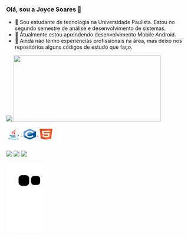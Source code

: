 ### Olá, sou a Joyce Soares 👋

- 🔭 Sou estudante de tecnologia na Universidade Paulista. Estou no segundo semestre de análise e desenvolvimento de sistemas.
- 🌱 Atualmente estou aprendendo desenvolvimento Mobile Android.
- 👯 Ainda não tenho experiencias profissionais na área, mas deixo nos repositórios alguns códigos de estudo que faço.

 <div>
  <a href="https://github.com/joyce-soares">
  <img height="180em" src="https://github-readme-stats.vercel.app/api?username=joyce-soares&show_icons=true&theme=dark&include_all_commits=true&count_private=true"/>
  <img height="180em" width="400em" src="https://github-readme-stats.vercel.app/api/top-langs/?username=joyce-soares&layout=compact&langs_count=7&theme=dark"/>
</div>
 
 <div style="display: inline_block"><br>
  <img align="center" height="30" width="40" src="https://raw.githubusercontent.com/devicons/devicon/master/icons/java/java-original.svg">
  <img align="center" height="30" width="40" src="https://raw.githubusercontent.com/devicons/devicon/9f4f5cdb393299a81125eb5127929ea7bfe42889/icons/c/c-original.svg">
  <img align="center" height="30" width="40" src="https://raw.githubusercontent.com/devicons/devicon/9f4f5cdb393299a81125eb5127929ea7bfe42889/icons/html5/html5-original.svg">
  </div>
 
 ##

<div> 
  <a href="https://www.instagram.com/joyce_soares6/" target="_blank"><img src="https://img.shields.io/badge/-Instagram-%23E4405F?style=for-the-badge&logo=instagram&logoColor=white" target="_blank"></a>
  <a href="https://www.linkedin.com/in/joyce-soares-correa/" target="_blank"><img src="https://img.shields.io/badge/-LinkedIn-%230077B5?style=for-the-badge&logo=linkedin&logoColor=white" target="_blank"></a> 
  <a href="https://discord.gg/vKZFmKdSsD" target="_blank"><img src="https://img.shields.io/badge/Discord-7289DA?style=for-the-badge&logo=discord&logoColor=white" target="_blank"></a> 
  

![Snake animation](https://github.com/joyce-soares/joyce-soares/blob/output/github-contribution-grid-snake.svg)
 
 
</div>

